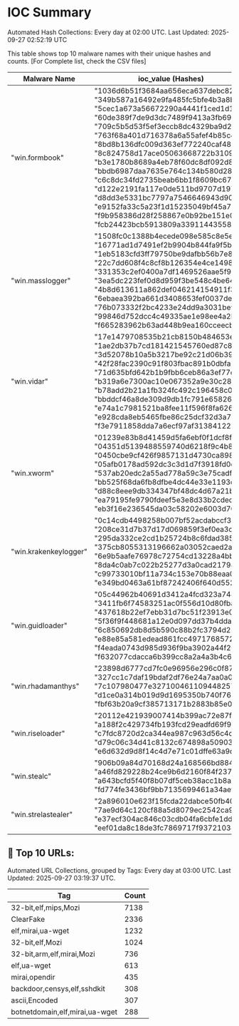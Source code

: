 # IOC Summary

Automated Hash Collections: Every day at 02:00 UTC. Last Updated: 2025-09-27 02:52:19 UTC

This table shows top 10 malware names with their unique hashes and counts. [For Complete list, check the CSV files]

| Malware Name | ioc_value (Hashes) | Count |
|--------------|--------------------|-------|
|  "win.formbook" |  "1036d6b51f3684aa656eca637debc828"<br> "349b587a16492e9fa485fc5bfe4b3a8b"<br> "5cec1a673a56672290a4441f1ced1d1c"<br> "60de389f7de9d3dc7489f9413a3fb69c"<br> "709c5b5d53f5ef3eccb8dc4329ba9d2c"<br> "763f68a401d716378a6a55afef4b85c4"<br> "8bd8b136dfc009d363ef772240caf48b"<br> "8c824758d17ace05063668722b3109e6"<br> "b3e1780b8689a4eb78f60dc8df092d8d"<br> "bbdb6987daa7635e764c134b580d28a4"<br> "c6c8dc34fd2735beab6bb1f8609bc67b"<br> "d122e2191fa117e0de511bd9707d197e"<br> "d8dd3e5331bc7797a7546646943d90b3"<br> "e9152fa33c5a23f1d15235049bf45a77"<br> "f9b958386d28f258867e0b92be151e09"<br> "fcb24423bcb5913809a33911443558ec" | 16 |
|  "win.masslogger" |  "1508fc0c1388b4ecede098e585c8e5eb"<br> "16771ad1d7491ef2b9904b844fa9f5bb"<br> "1eb5183cfd3ff79750be9dafbb56b7e8"<br> "22c7dd608f4c8cf8b126354e4ce1498b"<br> "331353c2ef0400a7df1469526aae5f96"<br> "3ea5dc223fef0d8d959f3be548c4be64"<br> "4b8d613611a862def046214154911f3b"<br> "6ebaea392ba661d3408653fef0037de6"<br> "76b073332f2bc4233e24dd9a3031be93"<br> "99846d752dcc4c49335ae1e98ee4a2b6"<br> "f665283962b63ad448b9ea160cceecb6" | 11 |
|  "win.vidar" |  "17e1479708535b21cb8150b484653e68"<br> "1ae2db37b7cd181421545760ed87c80e"<br> "3d52078b10a5b3217be92c21d06b3923"<br> "42f28fac2390c91f803fbac891b0dbfa"<br> "71d635bfd642b1b9fbb6ceb86a3ef77d"<br> "b319a6e7300ac10e067352a9e30c288e"<br> "b78add2b21a1fb324fc492c196458c09"<br> "bbddcf46a8de309d9db1fc791e658268"<br> "e74a1c7981521ba8fee11f596f8fa626"<br> "e928cda8eb5465fbe86c25dcf32d3a7c"<br> "f3e7911858dda7a6ecf97af313841223" | 11 |
|  "win.xworm" |  "01239e83b8d41459d5fa6ebf0f1dcf8f"<br> "04351d5139488559740d6218f9c4b866"<br> "0450cbe9cf426f9857131d4730ca898e"<br> "05afb0178ad592dc3c3d1d7f3918fd0c"<br> "537ab20edc2a55ad778a59c3e75cadff"<br> "bb525f68da6fb8dfbe4dc44e33e1193d"<br> "d88c8eee9db334347bf48dc4d67a21b9"<br> "ea79195fe9790fdeef5e3e8d33b2cded"<br> "eb3f16e236545da03c58202e6003d70b" | 9 |
|  "win.krakenkeylogger" |  "0c14cdb4498258b007bf52acdabccf3a"<br> "208ce31d7b37d17d069859f3ef0ea3c0"<br> "295da332ce2cd1b25724b8c6fdad3854"<br> "375cb8055313196662a03052caed2aef"<br> "6e9b5aafe76978c72754cd13228a4bb4"<br> "8da4c0ab7c022b25277d3a0cad21798d"<br> "c99733010bf11a734c153e70b88eaa09"<br> "e349bd0463a61bf87242406f640d5524" | 8 |
|  "win.guidloader" |  "05c44962b40691d3412a4fcd323a744c"<br> "3411fb6f74583251ac0f556d10d80fba"<br> "437618b22ef7ebb31d7bc51f23913e03"<br> "5f36f9f448681a12e0d097dd37b4ddaa"<br> "6c850692db8d5b590c88b2fc3794d25f"<br> "e88e85a581edead861fcc4971768572d"<br> "f4eada0743d985d936f9ba3902a44f20"<br> "f632077cdacca6b399cc8a2a4a3b4c69" | 8 |
|  "win.rhadamanthys" |  "23898d6777cd7fc0e96956e296c0f87c"<br> "327cc1c7daf19bdaf2df76e24a7aa0a0"<br> "7c107980477e32710046110944825718"<br> "d1ce0a314b019d9d1695350b740f7630"<br> "fbf63b20a9cf385713171b2883b85e07" | 5 |
|  "win.riseloader" |  "20112e421939007414b399ac72e87fbe"<br> "a188f2c429734fb193fcd29eadfd69f9"<br> "c7fdc8720d2ca344ea987c963d56c4d7"<br> "d79c06c34d41c8132c674898a509031c"<br> "e6d632d9d8f14c4d7e71c01dffe63a9d" | 5 |
|  "win.stealc" |  "906b09a84d70168d24a168566bd884a2"<br> "a46fd829228b24ce9b6d2160f84f2378"<br> "a643bcfd5f40f8b07df5ceb38acc1b8a"<br> "fd774fe3436bf9bb7135699461a34aef" | 4 |
|  "win.strelastealer" |  "2a896010e623f15fcda22dabce50fb40"<br> "7ae9d64c120cf88a5d8079ec2542ca93"<br> "e37ecf304ac846c03cdb04fa6cbfe1dd"<br> "eef01da8c18de3fc7869717f93721038" | 4 |

<!-- url_summary_start -->
## 🔗 Top 10 URLs:

Automated URL Collections, grouped by Tags: Every day at 03:00 UTC. Last Updated: 2025-09-27 03:19:37 UTC.

| Tag | Count |
|-----|-------|
| 32-bit,elf,mips,Mozi | 7138 |
| ClearFake | 2336 |
| elf,mirai,ua-wget | 1232 |
| 32-bit,elf,Mozi | 1024 |
| 32-bit,arm,elf,mirai,Mozi | 736 |
| elf,ua-wget | 613 |
| mirai,opendir | 435 |
| backdoor,censys,elf,sshdkit | 308 |
| ascii,Encoded | 307 |
| botnetdomain,elf,mirai,ua-wget | 288 |
<!-- url_summary_end -->
